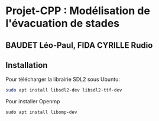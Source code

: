 # Projet-CPP : Modélisation de l'évacuation de stades

## BAUDET Léo-Paul, FIDA CYRILLE Rudio


## Installation

Pour télécharger la librairie SDL2 sous Ubuntu:
```sh
sudo apt install libsdl2-dev libsdl2-ttf-dev
```

Pour installer Openmp
```
sudo apt install libomp-dev
```